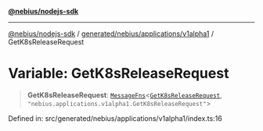 [**@nebius/nodejs-sdk**](../../../../../README.md)

---

[@nebius/nodejs-sdk](../../../../../README.md) / [generated/nebius/applications/v1alpha1](../README.md) / GetK8sReleaseRequest

# Variable: GetK8sReleaseRequest

> **GetK8sReleaseRequest**: [`MessageFns`](../../../../../runtime/protos/core/interfaces/MessageFns.md)\<[`GetK8sReleaseRequest`](../interfaces/GetK8sReleaseRequest.md), `"nebius.applications.v1alpha1.GetK8sReleaseRequest"`\>

Defined in: src/generated/nebius/applications/v1alpha1/index.ts:16
